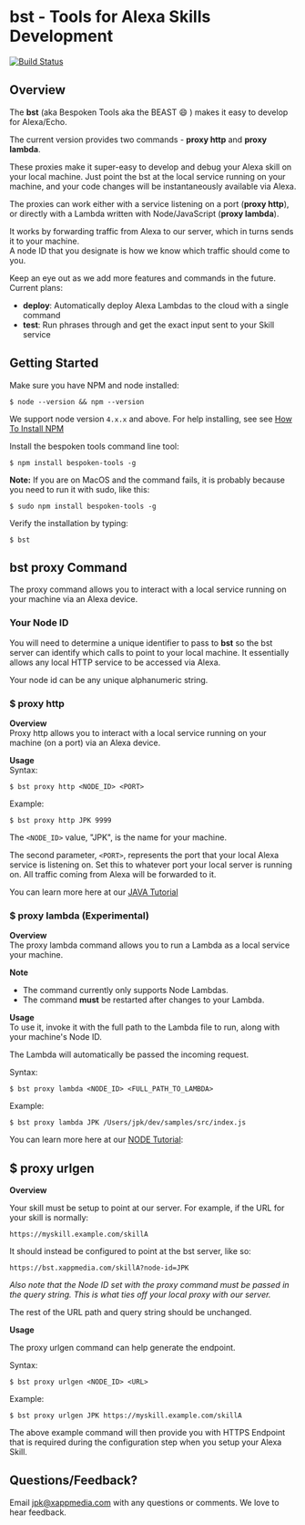 bst - Tools for Alexa Skills Development
====================

[![Build Status](https://travis-ci.org/bespoken/bst.svg?branch=master)](https://travis-ci.org/bespoken/bst)

## Overview
The **bst** (aka Bespoken Tools aka the BEAST :smile: ) makes it easy to develop for Alexa/Echo.
  
The current version provides two commands - **proxy http** and **proxy lambda**.

These proxies make it super-easy to develop and debug your Alexa skill on your local machine.
Just point the bst at the local service running on your machine, and your code changes will be instantaneously available via Alexa.  
  
The proxies can work either with a service listening on a port (**proxy http**),  
or directly with a Lambda written with Node/JavaScript (**proxy lambda**).
  
It works by forwarding traffic from Alexa to our server, which in turns sends it to your machine.  
A node ID that you designate is how we know which traffic should come to you.    

Keep an eye out as we add more features and commands in the future. Current plans:  
- **deploy**: Automatically deploy Alexa Lambdas to the cloud with a single command
- **test**: Run phrases through and get the exact input sent to your Skill service

## Getting Started

Make sure you have NPM and node installed:
```
$ node --version && npm --version
```
We support node version `4.x.x` and above.  For help installing, see see [How To Install NPM](http://blog.npmjs.org/post/85484771375/how-to-install-npm)


Install the bespoken tools command line tool:
```
$ npm install bespoken-tools -g
```
__Note:__ If you are on MacOS and the command fails, it is probably because you need to run it with sudo, like this:
```
$ sudo npm install bespoken-tools -g
```
Verify the installation by typing:
```
$ bst
```

## bst proxy Command

The proxy command allows you to interact with a local service running on your machine via an Alexa device.

### Your Node ID

You will need to determine a unique identifier to pass to **bst** so the bst server can identify which calls to point to your local machine.  It essentially allows any local HTTP service to be accessed via Alexa.

Your node id can be any unique alphanumeric string.

### $ proxy http
**Overview**  
Proxy http allows you to interact with a local service running on your machine (on a port) via an Alexa device.

**Usage**  
Syntax:
```
$ bst proxy http <NODE_ID> <PORT>
```

Example:
```
$ bst proxy http JPK 9999
```

The `<NODE_ID>` value, "JPK", is the name for your machine.

The second parameter, `<PORT>`, represents the port that your local Alexa service is listening on.  Set this to whatever port your local server is running on. All traffic coming from Alexa will be forwarded to it.

You can learn more here at our [JAVA Tutorial](https://github.com/XappMedia/bst/blob/master/TUTORIAL_JAVA.md)

### $ proxy lambda (Experimental)
**Overview**  
The proxy lambda command allows you to run a Lambda as a local service your machine.

**Note**
- The command currently only supports Node Lambdas.
- The command **must** be restarted after changes to your Lambda.

**Usage**  
To use it, invoke it with the full path to the Lambda file to run, along with your machine's Node ID.

The Lambda will automatically be passed the incoming request.

Syntax:
```
$ bst proxy lambda <NODE_ID> <FULL_PATH_TO_LAMBDA>
```

Example:  
```
$ bst proxy lambda JPK /Users/jpk/dev/samples/src/index.js
```

You can learn more here at our [NODE Tutorial](https://github.com/XappMedia/bst/blob/master/TUTORIAL_NODE.md):

## $ proxy urlgen

**Overview**

Your skill must be setup to point at our server. For example, if the URL for your skill is normally:
```
https://myskill.example.com/skillA
```

It should instead be configured to point at the bst server, like so:
```
https://bst.xappmedia.com/skillA?node-id=JPK
```

_Also note that the Node ID set with the proxy command must be passed in the query string.  This is what ties off your local proxy with our server._

The rest of the URL path and query string should be unchanged.

**Usage**

The proxy urlgen command can help generate the endpoint.

Syntax:
```
$ bst proxy urlgen <NODE_ID> <URL>
```

Example:
```
$ bst proxy urlgen JPK https://myskill.example.com/skillA
```

The above example command will then provide you with HTTPS Endpoint that is required during the configuration step when you setup your Alexa Skill.


## Questions/Feedback?
Email jpk@xappmedia.com with any questions or comments. We love to hear feedback.